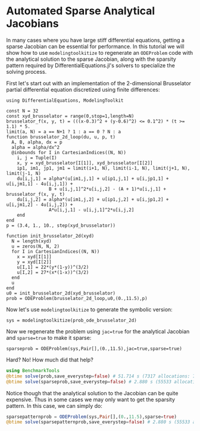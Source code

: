 # Automated Sparse Analytical Jacobians

In many cases where you have large stiff differential equations, getting a
sparse Jacobian can be essential for performance. In this tutorial we will show
how to use `modelingtoolkitize` to regenerate an `ODEProblem` code with
the analytical solution to the sparse Jacobian, along with the sparsity
pattern required by DifferentialEquations.jl's solvers to specialize the solving
process.

First let's start out with an implementation of the 2-dimensional Brusselator
partial differential equation discretized using finite differences:

```@example sparsejac
using DifferentialEquations, ModelingToolkit

const N = 32
const xyd_brusselator = range(0,stop=1,length=N)
brusselator_f(x, y, t) = (((x-0.3)^2 + (y-0.6)^2) <= 0.1^2) * (t >= 1.1) * 5.
limit(a, N) = a == N+1 ? 1 : a == 0 ? N : a
function brusselator_2d_loop(du, u, p, t)
  A, B, alpha, dx = p
  alpha = alpha/dx^2
  @inbounds for I in CartesianIndices((N, N))
    i, j = Tuple(I)
    x, y = xyd_brusselator[I[1]], xyd_brusselator[I[2]]
    ip1, im1, jp1, jm1 = limit(i+1, N), limit(i-1, N), limit(j+1, N), limit(j-1, N)
    du[i,j,1] = alpha*(u[im1,j,1] + u[ip1,j,1] + u[i,jp1,1] + u[i,jm1,1] - 4u[i,j,1]) +
                B + u[i,j,1]^2*u[i,j,2] - (A + 1)*u[i,j,1] + brusselator_f(x, y, t)
    du[i,j,2] = alpha*(u[im1,j,2] + u[ip1,j,2] + u[i,jp1,2] + u[i,jm1,2] - 4u[i,j,2]) +
                A*u[i,j,1] - u[i,j,1]^2*u[i,j,2]
    end
end
p = (3.4, 1., 10., step(xyd_brusselator))

function init_brusselator_2d(xyd)
  N = length(xyd)
  u = zeros(N, N, 2)
  for I in CartesianIndices((N, N))
    x = xyd[I[1]]
    y = xyd[I[2]]
    u[I,1] = 22*(y*(1-y))^(3/2)
    u[I,2] = 27*(x*(1-x))^(3/2)
  end
  u
end
u0 = init_brusselator_2d(xyd_brusselator)
prob = ODEProblem(brusselator_2d_loop,u0,(0.,11.5),p)
```

Now let's use `modelingtoolkitize` to generate the symbolic version:

```@example sparsejac
sys = modelingtoolkitize(prob_ode_brusselator_2d)
```

Now we regenerate the problem using `jac=true` for the analytical Jacobian
and `sparse=true` to make it sparse:

```@example sparsejac
sparseprob = ODEProblem(sys,Pair[],(0.,11.5),jac=true,sparse=true)
```

Hard? No! How much did that help?

```julia
using BenchmarkTools
@btime solve(prob,save_everystep=false) # 51.714 s (7317 allocations: 70.12 MiB)
@btime solve(sparseprob,save_everystep=false) # 2.880 s (55533 allocations: 885.09 MiB)
```

Notice though that the analytical solution to the Jacobian can be quite expensive.
Thus in some cases we may only want to get the sparsity pattern. In this case,
we can simply do:

```julia
sparsepatternprob = ODEProblem(sys,Pair[],(0.,11.5),sparse=true)
@btime solve(sparsepatternprob,save_everystep=false) # 2.880 s (55533 allocations: 885.09 MiB)
```
